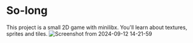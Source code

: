 # So-long
This project is a small 2D game with minilibx. You'll learn about textures, sprites and tiles.
![Screenshot from 2024-09-12 14-21-59](https://github.com/user-attachments/assets/ac2831cc-ec73-4052-8916-83460e6aa957)
